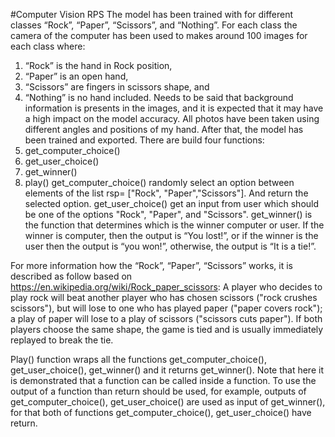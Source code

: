 #Computer Vision RPS
The model has been trained with for different classes “Rock”, “Paper”, “Scissors”, and “Nothing”. 
For each class the camera of the computer has been used to makes around 100 images for each class where:
1.	 “Rock” is the hand in Rock position, 
2.	“Paper” is an open hand, 
3.	“Scissors” are fingers in scissors shape, and 
4.	“Nothing” is no hand included.
Needs to be said that background information is presents in the images, and it is expected that it may have a high impact on the model accuracy.
All photos have been taken using different angles and positions of my hand. 
After that, the model has been trained and exported.
There are build four functions:
1.	get_computer_choice()
2.	get_user_choice()
3.	get_winner()
4.	play()
get_computer_choice() randomly select an option between elements of the list rsp= ["Rock", "Paper","Scissors"]. And return the selected option.
get_user_choice() get an input from user which should be one of the options "Rock", "Paper", and "Scissors".
get_winner() is the function that determines which is the winner computer or user. If the winner is computer, then the output is “You lost!”, or if the winner is the user then the output is “you won!”, otherwise, the output is “It is a tie!”.


For more information how the “Rock”, “Paper”, “Scissors” works, it is described as follow based on https://en.wikipedia.org/wiki/Rock_paper_scissors:
 A player who decides to play rock will beat another player who has chosen scissors ("rock crushes scissors"), but will lose to one who has played paper ("paper covers rock"); a play of paper will lose to a play of scissors ("scissors cuts paper"). If both players choose the same shape, the game is tied and is usually immediately replayed to break the tie.
 
 
Play() function wraps all the functions get_computer_choice(), get_user_choice(), get_winner() and it returns get_winner(). Note that here it is demonstrated that a function can be called inside a function. To use the output of a function than return should be used, for example, outputs of get_computer_choice(), get_user_choice() are used as input of get_winner(), for that both of functions get_computer_choice(), get_user_choice() have return.


